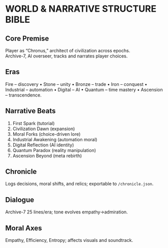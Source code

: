 # WORLD & NARRATIVE STRUCTURE BIBLE

## Core Premise
Player as “Chronus,” architect of civilization across epochs.  
Archive-7, AI overseer, tracks and narrates player choices.

## Eras
Fire – discovery • Stone – unity • Bronze – trade • Iron – conquest • Industrial – automation • Digital – AI • Quantum – time mastery • Ascension – transcendence.

## Narrative Beats
1. First Spark (tutorial)  
2. Civilization Dawn (expansion)  
3. Moral Forks (choice-driven lore)  
4. Industrial Awakening (automation moral)  
5. Digital Reflection (AI identity)  
6. Quantum Paradox (reality manipulation)  
7. Ascension Beyond (meta rebirth)

## Chronicle
Logs decisions, moral shifts, and relics; exportable to `/chronicle.json`.

## Dialogue
Archive-7 25 lines/era; tone evolves empathy→admiration.

## Moral Axes
Empathy, Efficiency, Entropy; affects visuals and soundtrack.
